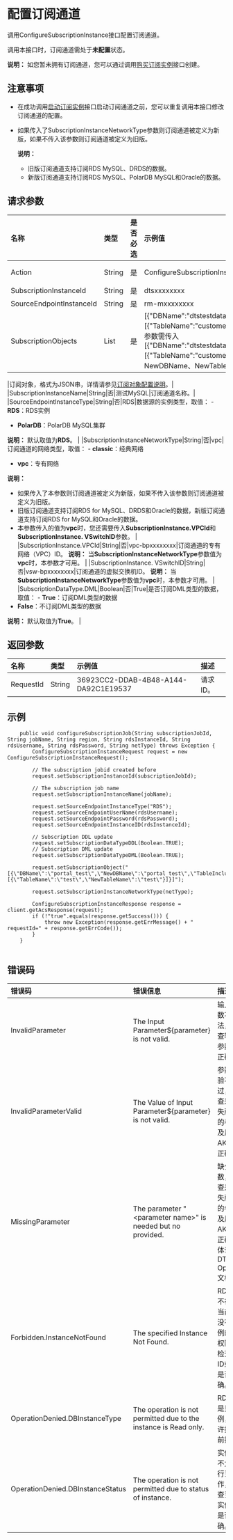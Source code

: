 # 配置订阅通道

调用ConfigureSubscriptionInstance接口配置订阅通道。

调用本接口时，订阅通道需处于**未配置**状态。

**说明：** 如您暂未拥有订阅通道，您可以通过调用[购买订阅实例](/cn.zh-CN/API参考/数据订阅/购买订阅实例.md)接口创建。

## 注意事项

-   在成功调用[启动订阅实例](/cn.zh-CN/API参考/数据订阅/启动订阅实例.md)接口启动订阅通道之前，您可以重复调用本接口修改订阅通道的配置。
-   如果传入了SubscriptionInstanceNetworkType参数则订阅通道被定义为新版，如果不传入该参数则订阅通道被定义为旧版。

    **说明：**

    -   旧版订阅通道支持订阅RDS MySQL、DRDS的数据。
    -   新版订阅通道支持订阅RDS MySQL、PolarDB MySQL和Oracle的数据。

## 请求参数

|名称|类型|是否必选|示例值|描述|
|:-|:-|:---|:--|:-|
|Action|String|是|ConfigureSubscriptionInstance|要执行的操作，取值：ConfigureSubscriptionInstance。|
|SubscriptionInstanceId|String|是|dtsxxxxxxxx|订阅实例ID。|
|SourceEndpointInstanceId|String|是|rm-mxxxxxxxx|待订阅的实例ID。|
|SubscriptionObjects|List|是|\[\{"DBName":"dtstestdata","TableIncludes":\[\{"TableName":"customer"\}\]\}\]**说明：** 如果订阅对象是通过SDK配置的，该参数需传入\[\{"DBName":"dtstestdata","NewDBName":"dtstestdata","TableIncludes":\[\{"TableName":"customer","NewTableName":"customer"\}\]\}\]。其中NewDBName、NewTableName需与DBName、TableName保持一致。

|订阅对象，格式为JSON串，详情请参见[订阅对象配置说明](/cn.zh-CN/API参考/参数补充说明/订阅对象配置说明.md)。|
|SubscriptionInstanceName|String|否|测试MySQL|订阅通道名称。|
|SourceEndpointInstanceType|String|否|RDS|数据源的实例类型，取值： -   **RDS**：RDS实例
-   **PolarDB**：PolarDB MySQL集群

**说明：** 默认取值为**RDS**。 |
|SubscriptionInstanceNetworkType|String|否|vpc|订阅通道的网络类型，取值： -   **classic**：经典网络
-   **vpc**：专有网络

**说明：**

-   如果传入了本参数则订阅通道被定义为新版，如果不传入该参数则订阅通道被定义为旧版。
-   旧版订阅通道支持订阅RDS for MySQL、DRDS和Oracle的数据，新版订阅通道支持订阅RDS for MySQL和Oracle的数据。
-   本参数传入的值为**vpc**时，您还需要传入**SubscriptionInstance.VPCId**和**SubscriptionInstance. VSwitchID**参数。 |
|SubscriptionInstance.VPCId|String|否|vpc-bpxxxxxxxx|订阅通道的专有网络（VPC）ID。 **说明：** 当**SubscriptionInstanceNetworkType**参数值为**vpc**时，本参数才可用。 |
|SubscriptionInstance. VSwitchID|String|否|vsw-bpxxxxxxxx|订阅通道的虚拟交换机ID。 **说明：** 当**SubscriptionInstanceNetworkType**参数值为**vpc**时，本参数才可用。 |
|SubscriptionDataType.DML|Boolean|否|True|是否订阅DML类型的数据，取值： -   **True**：订阅DML类型的数据
-   **False**：不订阅DML类型的数据

**说明：** 默认取值为**True**。 |

## 返回参数

|名称|类型|示例值|描述|
|:-|:-|:--|:-|
|RequestId|String|36923CC2-DDAB-4B48-A144-DA92C1E19537|请求ID。|

## 示例

```
    public void configureSubscriptionJob(String subscriptionJobId, String jobName, String region, String rdsInstanceId, String rdsUsername, String rdsPassword, String netType) throws Exception {
        ConfigureSubscriptionInstanceRequest request = new ConfigureSubscriptionInstanceRequest();

        // The subscription jobid created before
        request.setSubscriptionInstanceId(subscriptionJobId);

        // The subscription job name
        request.setSubscriptionInstanceName(jobName);

        request.setSourceEndpointInstanceType("RDS");
        request.setSourceEndpointUserName(rdsUsername);
        request.setSourceEndpointPassword(rdsPassword);
        request.setSourceEndpointInstanceID(rdsInstanceId);

        // Subscription DDL update
        request.setSubscriptionDataTypeDDL(Boolean.TRUE);
        // Subscription DML update
        request.setSubscriptionDataTypeDML(Boolean.TRUE);

        request.setSubscriptionObject("[{\"DBName\":\"portal_test\",\"NewDBName\":\"portal_test\",\"TableIncludes\":[{\"TableName\":\"test\",\"NewTableName\":\"test\"}]}]");

        request.setSubscriptionInstanceNetworkType(netType);

        ConfigureSubscriptionInstanceResponse response = client.getAcsResponse(request);
        if (!"true".equals(response.getSuccess())) {
            throw new Exception(response.getErrMessage() + " requestId=" + response.getErrCode());
        }
    }
            
```

## 错误码

|错误码|错误信息|描述|
|:--|:---|:-|
|InvalidParameter|The Input Parameter$\{parameter\} is not valid.|输入的参数不合法，请检查输入的参数是否正确。|
|InvalidParameterValid|The Value of Input Parameter$\{parameter\} is not valid.|参数值校验不通过，请检查是否缺失所提示的参数以及用户AK是否正确。|
|MissingParameter|The parameter "<parameter name\>" is needed but no provided.|缺少参数，请检查是否缺失所提示的参数以及用户AK是否正确，具体请参照DTS OpenAPI文档。|
|Forbidden.InstanceNotFound|The specified Instance Not Found.|RDS实例不存在或当前用户没有该实例的操作权限，请检查实例ID或权限是否正确。|
|OperationDenied.DBInstanceType|The operation is not permitted due to the instance is Read only.|RDS实例是只读实例，不允许执行当前操作。|
|OperationDenied.DBInstanceStatus|The operation is not permitted due to status of instance.|实例状态不允许执行当前操作，请检查当前的实例状态是否正确。|

